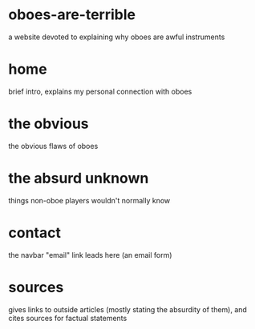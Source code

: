 # oboes-are-terrible
a website devoted to explaining why oboes are awful instruments

# home
brief intro, explains my personal connection with oboes

# the obvious
the obvious flaws of oboes

# the absurd unknown
things non-oboe players wouldn't normally know

# contact
the navbar "email" link leads here (an email form)

# sources
gives links to outside articles (mostly stating the absurdity of them), and cites sources for factual statements

